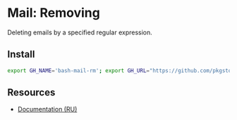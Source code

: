 # Mail: Removing

Deleting emails by a specified regular expression.

## Install

```bash
export GH_NAME='bash-mail-rm'; export GH_URL="https://github.com/pkgstore/${GH_NAME}/archive/refs/heads/main.tar.gz"; curl -Lo "${GH_NAME}-main.tar.gz" "${GH_URL}" && tar -xzf "${GH_NAME}-main.tar.gz" && chmod +x "${GH_NAME}-main"/app.*.sh
```

## Resources

- [Documentation (RU)](https://lib.onl/)

